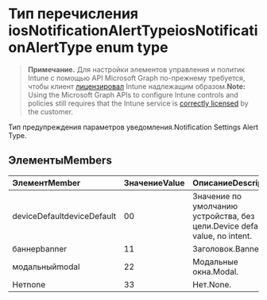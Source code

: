 # <a name="iosnotificationalerttype-enum-type"></a><span data-ttu-id="20d47-101">Тип перечисления iosNotificationAlertType</span><span class="sxs-lookup"><span data-stu-id="20d47-101">iosNotificationAlertType enum type</span></span>

> <span data-ttu-id="20d47-102">**Примечание.** Для настройки элементов управления и политик Intune с помощью API Microsoft Graph по-прежнему требуется, чтобы клиент [лицензировал](https://go.microsoft.com/fwlink/?linkid=839381) Intune надлежащим образом.</span><span class="sxs-lookup"><span data-stu-id="20d47-102">**Note:** Using the Microsoft Graph APIs to configure Intune controls and policies still requires that the Intune service is [correctly licensed](https://go.microsoft.com/fwlink/?linkid=839381) by the customer.</span></span>

<span data-ttu-id="20d47-103">Тип предупреждения параметров уведомления.</span><span class="sxs-lookup"><span data-stu-id="20d47-103">Notification Settings Alert Type.</span></span>
## <a name="members"></a><span data-ttu-id="20d47-104">Элементы</span><span class="sxs-lookup"><span data-stu-id="20d47-104">Members</span></span>
|<span data-ttu-id="20d47-105">Элемент</span><span class="sxs-lookup"><span data-stu-id="20d47-105">Member</span></span>|<span data-ttu-id="20d47-106">Значение</span><span class="sxs-lookup"><span data-stu-id="20d47-106">Value</span></span>|<span data-ttu-id="20d47-107">Описание</span><span class="sxs-lookup"><span data-stu-id="20d47-107">Description</span></span>|
|:---|:---|:---|
|<span data-ttu-id="20d47-108">deviceDefault</span><span class="sxs-lookup"><span data-stu-id="20d47-108">deviceDefault</span></span>|<span data-ttu-id="20d47-109">0</span><span class="sxs-lookup"><span data-stu-id="20d47-109">0</span></span>|<span data-ttu-id="20d47-110">Значение по умолчанию устройства, без цели.</span><span class="sxs-lookup"><span data-stu-id="20d47-110">Device default value, no intent.</span></span>|
|<span data-ttu-id="20d47-111">баннер</span><span class="sxs-lookup"><span data-stu-id="20d47-111">banner</span></span>|<span data-ttu-id="20d47-112">1</span><span class="sxs-lookup"><span data-stu-id="20d47-112">1</span></span>|<span data-ttu-id="20d47-113">Заголовок.</span><span class="sxs-lookup"><span data-stu-id="20d47-113">Banner.</span></span>|
|<span data-ttu-id="20d47-114">модальный</span><span class="sxs-lookup"><span data-stu-id="20d47-114">modal</span></span>|<span data-ttu-id="20d47-115">2</span><span class="sxs-lookup"><span data-stu-id="20d47-115">2</span></span>|<span data-ttu-id="20d47-116">Модальные окна.</span><span class="sxs-lookup"><span data-stu-id="20d47-116">Modal.</span></span>|
|<span data-ttu-id="20d47-117">Нет</span><span class="sxs-lookup"><span data-stu-id="20d47-117">none</span></span>|<span data-ttu-id="20d47-118">3</span><span class="sxs-lookup"><span data-stu-id="20d47-118">3</span></span>|<span data-ttu-id="20d47-119">Нет.</span><span class="sxs-lookup"><span data-stu-id="20d47-119">None.</span></span>|



